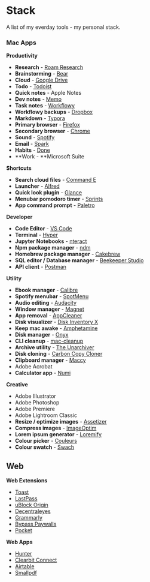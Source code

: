 # Stack

A list of my everday tools - my personal stack.



### Mac Apps

**Productivity**

- **Research** - [Roam Research](https://roamresearch.com/)
- **Brainstorming** - [Bear](https://bear.app/)
- **Cloud** - [Google Drive](https://www.google.com/drive/)
- **Todo** - [Todoist](https://todoist.com/)
- **Quick notes** - Apple Notes
- **Dev notes** - [Memo](https://usememo.com/)
- **Task notes** - [Workflowy](https://workflowy.com/)
- **Workflowy backups** - [Dropbox](https://www.dropbox.com/)
- **Markdown** - [Typora](https://typora.io/)
- **Primary browser** - [Firefox](https://www.mozilla.org/en-CA/firefox/new/)
- **Secondary browser** - [Chrome](https://www.google.com/chrome/)
- **Sound** - [Spotify](https://www.spotify.com/ca-en/)
- **Email** - [Spark](https://sparkmailapp.com/)
- **Habits** - [Done](https://apps.apple.com/us/app/done-a-simple-habit-tracker/id1103961876)
- **Work - **Microsoft Suite

**Shortcuts**

* **Search cloud files** - [Command E](https://getcommande.com/)
* **Launcher** - [Alfred](https://www.alfredapp.com/)
* **Quick look plugin** - [Glance](https://github.com/samuelmeuli/glance)
* **Menubar pomodoro timer** - [Sprints](https://sprintcount.com/)
* **App command prompt** - [Paletro](https://appmakes.io/paletro)

**Developer**

- **Code Editor** - [VS Code](https://code.visualstudio.com/)
- **Terminal** - [Hyper](https://hyper.is/)
- **Jupyter Notebooks** - [nteract](https://nteract.io/)
- **Npm package manager** - [ndm](https://www.npmjs.com/package/ndm)
- **Homebrew package manager** - [Cakebrew](https://www.cakebrew.com/)
- **SQL editor / Database manager** - [Beekeeper Studio](https://www.beekeeperstudio.io/)
- **API client** - [Postman](https://www.postman.com/)

**Utility**

- **Ebook manager** - [Calibre](https://calibre-ebook.com/)
- **Spotify menubar** - [SpotMenu](https://kmikiy.github.io/SpotMenu/)
- **Audio editing** - [Audacity](https://www.audacityteam.org/)
- **Window manager** - [Magnet](https://magnet.crowdcafe.com/)
- **App removal** - [AppCleaner](https://freemacsoft.net/appcleaner/)
- **Disk visualizer** - [Disk Inventory X](http://www.derlien.com/)
- **Keep mac awake** - [Amphetamine](https://www.macupdate.com/app/mac/52683/amphetamine)
- **Disk manager** - [Onyx](https://www.titanium-software.fr/en/onyx.html)
- **CLI cleanup** - [mac-cleanup](https://github.com/fwartner/mac-cleanup)
- **Archive utility** - [The Unarchiver](https://theunarchiver.com/)
- **Disk cloning** - [Carbon Copy Cloner](https://bombich.com/)
- **Clipboard manager** - [Maccy](https://maccy.app/)
- Adobe Acrobat
- **Calculator app** - [Numi](https://numi.app/)

**Creative**

- Adobe Illustrator
- Adobe Photoshop
- Adobe Premiere
- Adobe Lightroom Classic
- **Resize / optimize images** - [Assetizer](https://github.com/jkmathew/Assetizer)
- **Compress images** - [ImageOptim](https://github.com/ImageOptim/ImageOptim)
- **Lorem ipsum generator** - [Loremify](https://tobiasahlin.com/blog/introducing-loremify/)
- **Colour picker** - [Couleurs](https://couleursapp.com/)
- **Colour swatch** - [Swach](https://swach.io/)

## Web

**Web Extensions**

- [Toast](https://dotoast.com/)
- [LastPass](https://www.lastpass.com/)
- [uBlock Origin](https://ublock.org/)
- [Decentraleyes](https://decentraleyes.org/)
- [Grammarly](https://app.grammarly.com/)
- [Bypass Paywalls](https://github.com/iamadamdev/bypass-paywalls-chrome)
- [Pocket](https://getpocket.com/)

**Web Apps**

- [Hunter](https://hunter.io/)
- [Clearbit Connect](https://chrome.google.com/webstore/detail/clearbit-connect-supercha/pmnhcgfcafcnkbengdcanjablaabjplo)
- [Airtable](https://airtable.com/)
- [Smallpdf](https://smallpdf.com/)
